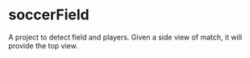 # soccerField
A project to detect field and players. Given a side view of match, it will provide the top view. 
